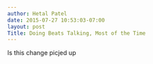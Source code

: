 ```yaml
---
author: Hetal Patel
date: 2015-07-27 10:53:03-07:00
layout: post
Title: Doing Beats Talking, Most of the Time
---
```


Is this change picjed up
